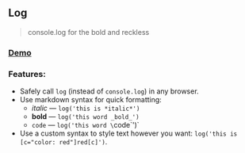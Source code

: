 ## Log

> console.log for the bold and reckless

### [Demo](http://adamschwartz.co/log)

### Features:

- Safely call `log` (instead of `console.log`) in any browser.
- Use markdown syntax for quick formatting:
    - *italic* &mdash; `log('this is *italic*')`
    - **bold** &mdash; `log('this word _bold_')`
    - `code` &mdash; `log('this word \`code\`')`
- Use a custom syntax to style text however you want: `log('this is [c="color: red"]red[c]')`.